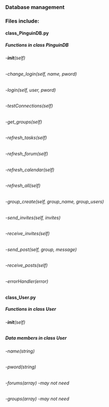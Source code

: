### Database management

### Files include:
#### class_PinguinDB.py
##### Functions in class PinguinDB
###### -__init__(self)
###### -change_login(self, name, pword)
###### -login(self, user, pword)
###### -testConnections(self)
###### -get_groups(self)
###### -refresh_tasks(self)
###### -refresh_forum(self)
###### -refresh_calendar(self)
###### -refresh_all(self)
###### -group_create(self, group_name, group_users)
###### -send_invites(self, invites)
###### -receive_invites(self)
###### -send_post(self, group, message)
###### -receive_posts(self)
###### -errorHandler(error)

#### class_User.py
##### Functions in class User
###### -__init__(self)
##### Data members in class User
###### -name(string)
###### -pword(string)
###### -forums(array) -may not need
###### -groups(array) -may not need 
